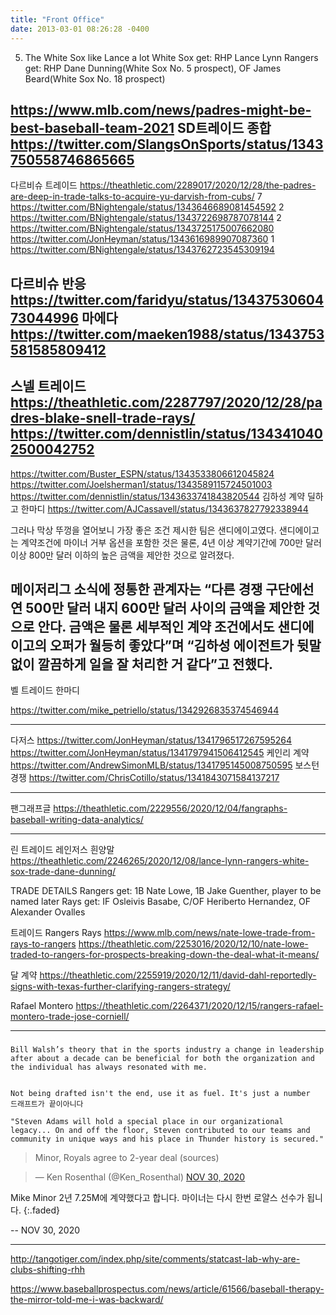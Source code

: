 ```yaml
---
title: "Front Office"
date: 2013-03-01 08:26:28 -0400
---
```


5) The White Sox like Lance a lot
White Sox get: RHP Lance Lynn
Rangers get: RHP Dane Dunning(White Sox No. 5 prospect), OF James Beard(White Sox No. 18 prospect)

https://www.mlb.com/news/padres-might-be-best-baseball-team-2021
SD트레이드 종합
https://twitter.com/SlangsOnSports/status/1343750558746865665
---

다르비슈 트레이드
https://theathletic.com/2289017/2020/12/28/the-padres-are-deep-in-trade-talks-to-acquire-yu-darvish-from-cubs/
7 https://twitter.com/BNightengale/status/1343646689081454592
2 https://twitter.com/BNightengale/status/1343722698787078144
2 https://twitter.com/BNightengale/status/1343725175007662080
https://twitter.com/JonHeyman/status/1343616989907087360
1 https://twitter.com/BNightengale/status/1343762723545309194

다르비슈 반응
https://twitter.com/faridyu/status/1343753060473044996
마에다
https://twitter.com/maeken1988/status/1343753581585809412
---

스넬 트레이드
https://theathletic.com/2287797/2020/12/28/padres-blake-snell-trade-rays/
https://twitter.com/dennistlin/status/1343410402500042752
---

https://twitter.com/Buster_ESPN/status/1343533806612045824
https://twitter.com/Joelsherman1/status/1343589115724501003
https://twitter.com/dennistlin/status/1343633741843820544
김하성 계약
딜하고 한마디 https://twitter.com/AJCassavell/status/1343637827792338944

그러나 막상 뚜껑을 열어보니 가장 좋은 조건 제시한 팀은 샌디에이고였다. 샌디에이고는 계약조건에 마이너 거부 옵션을 포함한 것은 물론, 4년 이상 계약기간에 700만 달러 이상 800만 달러 이하의 높은 금액을 제안한 것으로 알려졌다.

메이저리그 소식에 정통한 관계자는 “다른 경쟁 구단에선 연 500만 달러 내지 600만 달러 사이의 금액을 제안한 것으로 안다. 금액은 물론 세부적인 계약 조건에서도 샌디에이고의 오퍼가 월등히 좋았다”며 “김하성 에이전트가 뒷말없이 깔끔하게 일을 잘 처리한 거 같다”고 전했다.
---

벨 트레이드
한마디

https://twitter.com/mike_petriello/status/1342926835374546944

---

다저스
https://twitter.com/JonHeyman/status/1341796517267595264
https://twitter.com/JonHeyman/status/1341797941506412545
케인리 계약
https://twitter.com/AndrewSimonMLB/status/1341795145008750595
보스턴 경쟁
https://twitter.com/ChrisCotillo/status/1341843071584137217


---

팬그래프글
https://theathletic.com/2229556/2020/12/04/fangraphs-baseball-writing-data-analytics/

---

린 트레이드 레인저스 흰양말
https://theathletic.com/2246265/2020/12/08/lance-lynn-rangers-white-sox-trade-dane-dunning/

TRADE DETAILS
Rangers get: 1B Nate Lowe, 1B Jake Guenther, player to be named later
Rays get: IF Osleivis Basabe, C/OF Heriberto Hernandez, OF Alexander Ovalles

트레이드 Rangers Rays
https://www.mlb.com/news/nate-lowe-trade-from-rays-to-rangers
https://theathletic.com/2253016/2020/12/10/nate-lowe-traded-to-rangers-for-prospects-breaking-down-the-deal-what-it-means/

달 계약
https://theathletic.com/2255919/2020/12/11/david-dahl-reportedly-signs-with-texas-further-clarifying-rangers-strategy/

Rafael Montero
https://theathletic.com/2264371/2020/12/15/rangers-rafael-montero-trade-jose-corniell/

---


###
```
Bill Walsh’s theory that in the sports industry a change in leadership after about a decade can be beneficial for both the organization and the individual has always resonated with me.


Not being drafted isn't the end, use it as fuel. It's just a number
드래프트가 끝이아니다

"Steven Adams will hold a special place in our organizational legacy... On and off the floor, Steven contributed to our teams and community in unique ways and his place in Thunder history is secured."
```


> Minor, Royals agree to 2-year deal (sources)

<script async src="//platform.twitter.com/widgets.js" charset="utf-8"></script>
<blockquote class="twitter-tweet" data-lang="en">
  &mdash; Ken Rosenthal (@Ken_Rosenthal)
  <a href="https://twitter.com/Jim_Duquette/status/1333073948813168640">NOV 30, 2020</a>
</blockquote>

Mike Minor 2년 7.25M에 계약했다고 합니다. 마이너는 다시 한번 로얄스 선수가 됩니다.
{:.faded}

 -- NOV 30, 2020

---


http://tangotiger.com/index.php/site/comments/statcast-lab-why-are-clubs-shifting-rhh

https://www.baseballprospectus.com/news/article/61566/baseball-therapy-the-mirror-told-me-i-was-backward/
